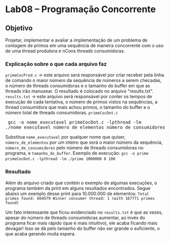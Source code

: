 # Lab08 – Programação Concorrente

## Objetivo 
Projetar, implementar e avaliar a implementação de um problema de contagem de primos em uma sequência de maneira concorrente com o uso de uma thread produtora e nCons threads consumidoras.

### Explicação sobre o que cada arquivo faz

`primeCocProd.c` -> este arquivo será responsável por criar receber pela linha de comando o maior número da sequência de números a serem checadas,  o número de threads consumidoras e o tamanho do buffer em que as threads irão manusear. O resultado é colocado no arquivo "results.txt". 
`results.txt` -> este arquivo será responsável por conter os tempos de execução de cada tentativa, o número de primos vistos na sequências, a thread consumidora que mais achou primos, o tamanho do buffer e o número total de threads consumidoras.
`primeCocDot.c`
<pre> gcc -o nome_executavel primeCocDot.c -lpthread -lm 
./nome_executavel número_de_elementos número_de_consumidores tamanho_do_buffer</pre>
Substitua `nome_executavel` por qualquer nome que quiser, `número_de_elementos` por um inteiro que será o maior número da sequência, `número_de_consumidores` pelo número de threads consumidoras no programa, e `tamanho_do_buffer`.
Exemplo de execução: 
`gcc -o prime primeCocDot.c -lpthread -lm`
`./prime 1000000 8 100`

### Resultado
Além do arquivo criado que contém o exemplo de algumas execuções, o programa também da print em alguns resultados encontrados. Segue abaixo um exemplo desse print para 10.000.000 de elementos:
`
Total primes found: 664579
Winner consumer thread: 1 (with 167771 primes found)
`

Um fato interessante que ficou evidenciado no `results.txt` é que as vezes, apesar do número de threads consumidoras aumentar, ao invés do programa ficar mais rápido (que é mais intuitivo), ele acaba ficando mais devagar! Isso se dá pelo tamanho do buffer não ser grande o suficiente, o que acaba gerando muita espera.

